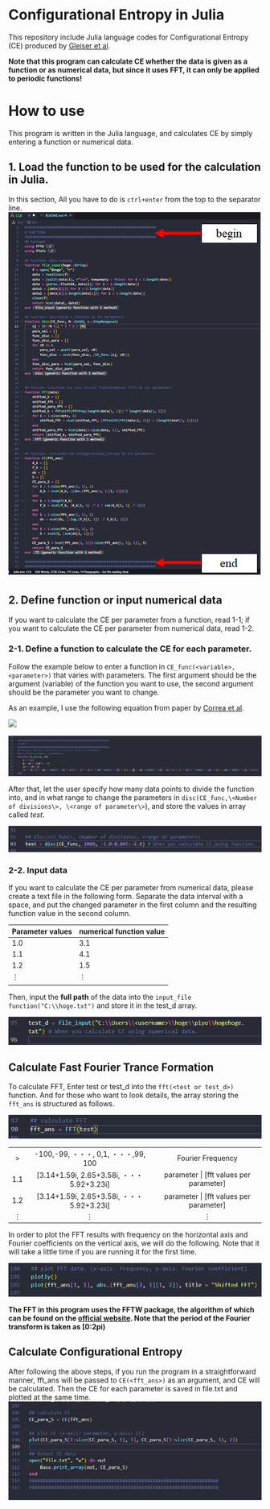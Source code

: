 # Configurational Entropy in Julia
This repository include Julia language codes for Configurational Entropy (CE) produced by [Gleiser et al](https://arxiv.org/ct?url=https%3A%2F%2Fdx.doi.org%2F10.1016%2Fj.physletb.2012.05.064&v=07d93dad). 

**Note that this program can calculate CE whether the data is given as a function or as numerical data, but since it uses FFT, it can only be applied to periodic functions!** 

# How to use
This program is written in the Julia language, and calculates CE by simply entering a function or numerical data. 

## 1. Load the function to be used for the calculation in Julia.
In this section, All you have to do is `ctrl+enter` from the top to the separator line.
![](images/2021-12-10-15-51-43.png)

## 2. Define function or input numerical data
If you want to calculate the CE per parameter from a function, read 1-1; if you want to calculate the CE per parameter from numerical data, read 1-2.

### 2-1. Define a function to calculate the CE for each parameter.
Follow the example below to enter a function in `CE_func(<variable>,<parameter>)` that varies with parameters. The first argument should be the argument (variable) of the function you want to use, the second argument should be the parameter you want to change.

As an example, I use the following equation from paper by [Correa et al](https://www.sciencedirect.com/science/article/pii/S0370269314006522).

<img src="https://latex.codecogs.com/gif.latex?\rho_{D&space;B&space;W}^{(1)}(x)=&space;\frac{6&space;\mu^{2}}{\left[a_{1}&plus;\cosh&space;(2&space;\mu&space;x)\right]^{4}}&space;-\frac{8&space;\mu^{2}&space;c_{0}&space;\cosh&space;(2&space;\mu&space;x)}{\alpha\left[a_{1}&plus;\cosh&space;(2&space;\mu&space;x)\right]^{4}}&plus;\frac{2&space;\mu^{2}&space;\cosh&space;(4&space;\mu&space;x)}{\left[a_{1}&plus;\cosh&space;(2&space;\mu&space;x)\right]^{4}}" />

![](images/2021-12-10-16-25-38.png)

After that, let the user specify how many data points to divide the function into, and in what range to change the parameters in `disc(CE_func,\<Number of divisions\>, \<range of parameter\>`), and store the values in array called *test*.

![](images/2021-12-10-16-43-46.png)
### 2-2. Input data
If you want to calculate the CE per parameter from numerical data, please create a text file in the following form. 
Separate the data interval with a space, and put the changed parameter in the first column and the resulting function value in the second column.

| Parameter values | numerical function value |
| ---------------- | ---------------------    |
| 1.0              | 3.1                      |
| 1.1              | 4.1                      |
| 1.2              | 1.5                      |
| ⋮                | ⋮                        |
|                  |                          |

Then, input the **full path** of the data into the `input_file function("C:\\hoge.txt")` and store it in the test_d array.

![](images/2021-12-10-16-49-12.png)

## Calculate Fast Fourier Trance Formation
To calculate FFT, Enter test or test_d into the `fft(<test or test_d>)` function. And for those who want to look details, the array storing the `fft_ans` is structured as follows.


![](images/2021-12-10-16-52-30.png)


| | | |
| :-----------------:|:--------------------:    |:--------------------:|
|> | -100,-99, ・・・, 0,1, ・・・,99, 100 |Fourier Frequency|
| 1.1             | [3.14+1.59i, 2.65+3.58i, ・・・ 5.92+3.23i]                     |parameter \| [fft values per parameter]
|1.2            | [3.14+1.59i, 2.65+3.58i, ・・・ 5.92+3.23i]                  |parameter \| [fft values per parameter]
| ⋮                | ⋮                        | ⋮

In order to plot the FFT results with frequency on the horizontal axis and Fourier coefficients on the vertical axis, we will do the following. Note that it will take a little time if you are running it for the first time.


![](images/2021-12-10-16-55-14.png)

**The FFT in this program uses the FFTW package, the algorithm of which can be found on the [official website](https://juliamath.github.io/FFTW.jl/latest/index.html). Note that the period of the Fourier transform is taken as [0:2pi)**

## Calculate Configurational Entropy
After following the above steps, if you run the program in a straightforward manner, fft_ans will be passed to `CE(<fft_ans>)` as an argument, and CE will be calculated. Then the CE for each parameter is saved in file.txt and plotted at the same time.
![](images/2021-12-10-17-39-15.png)
